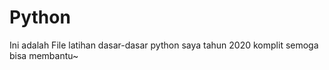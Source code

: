 # Python

Ini adalah File latihan dasar-dasar python saya tahun 2020 komplit
semoga bisa membantu~

